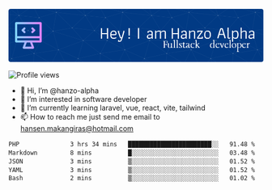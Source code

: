 ![Header](./github-header-image.png)

![Profile views](https://gpvc.arturio.dev/hanzo-alpha)

- 👋 Hi, I’m @hanzo-alpha
- 👀 I’m interested in software developer
- 🌱 I’m currently learning laravel, vue, react, vite, tailwind
- 📫 How to reach me just send me email to hansen.makangiras@hotmail.com 

<!---
hanzo-alpha/hanzo-alpha is a ✨ special ✨ repository because its `README.md` (this file) appears on your GitHub profile.
You can click the Preview link to take a look at your changes.
--->

<!--START_SECTION:waka-->

```txt
PHP              3 hrs 34 mins   ███████████████████████░░   91.48 %
Markdown         8 mins          █░░░░░░░░░░░░░░░░░░░░░░░░   03.48 %
JSON             3 mins          ▒░░░░░░░░░░░░░░░░░░░░░░░░   01.52 %
YAML             3 mins          ▒░░░░░░░░░░░░░░░░░░░░░░░░   01.52 %
Bash             2 mins          ▒░░░░░░░░░░░░░░░░░░░░░░░░   01.02 %
```

<!--END_SECTION:waka-->
